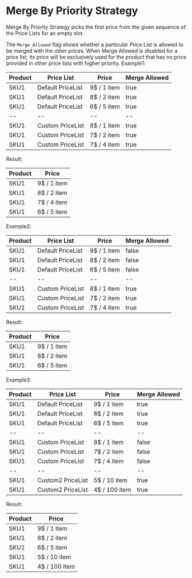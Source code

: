 Merge By Priority Strategy
==========================

Merge By Priority Strategy picks the first price from the given sequence of the Price Lists for an empty slot.

The `Merge Allowed` flag shows whether a particular Price List is allowed to be merged with the other prices. When Merge Allowed is disabled for a price list, its price will be exclusively used for the product that has no price provided in other price lists with higher priority.
Example1:

| Product | Price List         | Price       | Merge Allowed|
|---------|--------------------|-------------|--------------|
| SKU1    | Default PriceList  | 9$ / 1 item | true         |
| SKU1    | Default PriceList  | 8$ / 2 item | true         |
| SKU1    | Default PriceList  | 6$ / 5 item | true         |
|--|--|--|--
| SKU1    | Custom PriceList   | 8$ / 1 item | true         |
| SKU1    | Custom PriceList   | 7$ / 2 item | true         |
| SKU1    | Custom PriceList   | 7$ / 4 item | true         |

Result:

| Product |  Price      | 
|---------|-------------|
| SKU1    | 9$ / 1 item |
| SKU1    | 8$ / 2 item |
| SKU1    | 7$ / 4 item |
| SKU1    | 6$ / 5 item |

Example2:

| Product | Price List         | Price       | Merge Allowed|
|---------|--------------------|-------------|--------------|
| SKU1    | Default PriceList  | 9$ / 1 item | false        |
| SKU1    | Default PriceList  | 8$ / 2 item | false        |
| SKU1    | Default PriceList  | 6$ / 5 item | false        |
|--|--|--|--
| SKU1    | Custom PriceList   | 8$ / 1 item | true         |
| SKU1    | Custom PriceList   | 7$ / 2 item | true         |
| SKU1    | Custom PriceList   | 7$ / 4 item | true         |

Result:

| Product |  Price      | 
|---------|-------------|
| SKU1    | 9$ / 1 item |
| SKU1    | 8$ / 2 item |
| SKU1    | 6$ / 5 item |

Example3:

| Product | Price List         | Price         | Merge Allowed|
|---------|--------------------|---------------|--------------|
| SKU1    | Default PriceList  | 9$ / 1 item   | true         |
| SKU1    | Default PriceList  | 8$ / 2 item   | true         |
| SKU1    | Default PriceList  | 6$ / 5 item   | true         |
|--|--|--|--
| SKU1    | Custom PriceList   | 8$ / 1 item   | false        |
| SKU1    | Custom PriceList   | 7$ / 2 item   | false        |
| SKU1    | Custom PriceList   | 7$ / 4 item   | false        |
|--|--|--|--
| SKU1    | Custom2 PriceList  | 5$ / 10 item  | true         |
| SKU1    | Custom2 PriceList  | 4$ / 100 item | true         |

Result:

| Product |  Price        | 
|---------|---------------|
| SKU1    | 9$ / 1 item   |
| SKU1    | 8$ / 2 item   |
| SKU1    | 6$ / 5 item   |
| SKU1    | 5$ / 10 item  |
| SKU1    | 4$ / 100 item |
